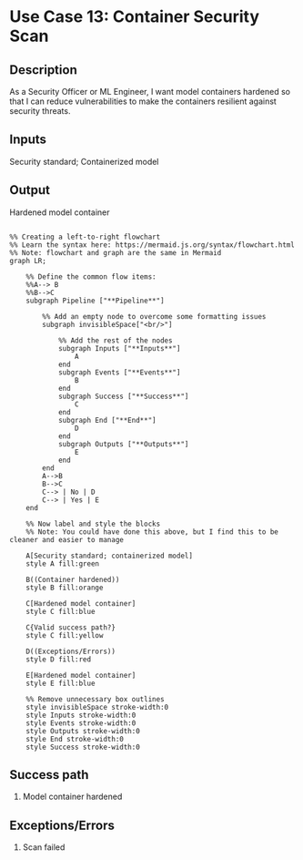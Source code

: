 # Use Case 13: Container Security Scan

## Description

As a Security Officer or ML Engineer, I want model containers hardened so that I can reduce vulnerabilities to make the containers resilient against security threats.

## Inputs

Security standard;
Containerized model

## Output

Hardened model container

```mermaid

%% Creating a left-to-right flowchart
%% Learn the syntax here: https://mermaid.js.org/syntax/flowchart.html
%% Note: flowchart and graph are the same in Mermaid
graph LR;

    %% Define the common flow items:
    %%A--> B
    %%B-->C
    subgraph Pipeline ["**Pipeline**"]
        
        %% Add an empty node to overcome some formatting issues
        subgraph invisibleSpace["<br/>"]

            %% Add the rest of the nodes
            subgraph Inputs ["**Inputs**"]
                A
            end
            subgraph Events ["**Events**"]
                B
            end
            subgraph Success ["**Success**"]
                C
            end
            subgraph End ["**End**"]
                D
            end
            subgraph Outputs ["**Outputs**"]
                E
            end
        end
        A-->B
        B-->C
        C--> | No | D
        C--> | Yes | E
    end

    %% Now label and style the blocks
    %% Note: You could have done this above, but I find this to be cleaner and easier to manage

    A[Security standard; containerized model]
    style A fill:green

    B((Container hardened))
    style B fill:orange

    C[Hardened model container]
    style C fill:blue

    C{Valid success path?}
    style C fill:yellow

    D((Exceptions/Errors))
    style D fill:red

    E[Hardened model container]
    style E fill:blue

    %% Remove unnecessary box outlines
    style invisibleSpace stroke-width:0
    style Inputs stroke-width:0
    style Events stroke-width:0
    style Outputs stroke-width:0
    style End stroke-width:0
    style Success stroke-width:0
```


## Success path

1. Model container hardened
    
## Exceptions/Errors

1. Scan failed

